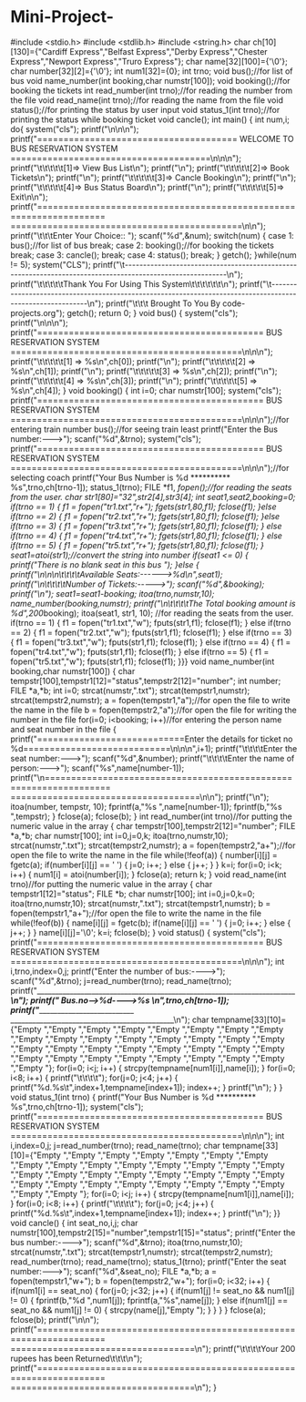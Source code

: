 # Mini-Project-
#include <stdio.h>
#include <stdlib.h>
#include <string.h>
char ch[10][130]={"Cardiff Express","Belfast Express","Derby Express","Chester
Express","Newport Express","Truro Express"};
char name[32][100]={'\0'};
char number[32][2]={'\0'};
int num1[32]={0};
int trno;
void bus();//for list of bus
void name_number(int booking,char numstr[100]);
void booking();//for booking the tickets
int read_number(int trno);//for reading the number from the file
void read_name(int trno);//for reading the name from the file
void status();//for printing the status by user input
void status_1(int trno);//for printing the status while booking ticket
void cancle();
int main()
{
int num,i;
do{
system("cls");
printf("\n\n\n");
printf("====================================== WELCOME TO BUS
RESERVATION SYSTEM ======================================\n\n\n");
printf("\t\t\t\t\t[1]=> View Bus List\n");
printf("\n");
printf("\t\t\t\t\t[2]=> Book Tickets\n");
printf("\n");
printf("\t\t\t\t\t[3]=> Cancle Booking\n");
printf("\n");
printf("\t\t\t\t\t[4]=> Bus Status Board\n");
printf("\n");
printf("\t\t\t\t\t[5]=> Exit\n\n");
printf("===================================================================
============================================\n\n");
printf("\t\t\tEnter Your Choice:: ");
scanf("%d",&num);
switch(num)
{
case 1:
bus();//for list of bus
break;
case 2:
booking();//for booking the tickets
break;
case 3:
cancle();
break;
case 4:
status();
break;
}
getch();
}while(num != 5);
system("CLS");
printf("\t----------------------------------------------------------------------------------------------------------\n");
printf("\t\t\t\t\tThank You For Using This System\t\t\t\t\t\t\n");
printf("\t----------------------------------------------------------------------------------------------------------\n");
printf("\t\t\t Brought To You By code-projects.org");
getch();
return 0;
}
void bus()
{
system("cls");
printf("\n\n\n");
printf("=========================================== BUS RESERVATION
SYSTEM ============================================\n\n\n");
printf("\t\t\t\t\t[1] => %s\n",ch[0]);
printf("\n");
printf("\t\t\t\t\t[2] => %s\n",ch[1]);
printf("\n");
printf("\t\t\t\t\t[3] => %s\n",ch[2]);
printf("\n");
printf("\t\t\t\t\t[4] => %s\n",ch[3]);
printf("\n");
printf("\t\t\t\t\t[5] => %s\n",ch[4]);
}
void booking()
{
int i=0;
char numstr[100];
system("cls");
printf("=========================================== BUS RESERVATION SYSTEM
============================================\n\n\n");//for entering train number
bus();//for seeing train least
printf("Enter the Bus number:--->");
scanf("%d",&trno);
system("cls");
printf("=========================================== BUS RESERVATION SYSTEM
============================================\n\n\n");//for selecting coach
printf("Your Bus Number is %d ********** %s",trno,ch[trno-1]);
status_1(trno);
FILE *f1, *fopen();//for reading the seats from the user.
char str1[80]="32",str2[4],str3[4];
int seat1,seat2,booking=0;
if(trno == 1)
{
f1 = fopen("tr1.txt","r+");
fgets(str1,80,f1);
fclose(f1);
}else if(trno == 2)
{
f1 = fopen("tr2.txt","r+");
fgets(str1,80,f1);
fclose(f1);
}else if(trno == 3)
{
f1 = fopen("tr3.txt","r+");
fgets(str1,80,f1);
fclose(f1);
}
else if(trno == 4)
{
f1 = fopen("tr4.txt","r+");
fgets(str1,80,f1);
fclose(f1);
}
else if(trno == 5)
{
f1 = fopen("tr5.txt","r+");
fgets(str1,80,f1);
fclose(f1);
}
seat1=atoi(str1);//convert the string into number
if(seat1 <= 0)
{
printf("There is no blank seat in this bus ");
}else
{
printf("\n\n\n\t\t\t\tAvailable Seats:------>%d\n",seat1);
printf("\n\t\t\t\tNumber of Tickets:----->");
scanf("%d",&booking);
printf("\n");
seat1=seat1-booking;
itoa(trno,numstr,10);
name_number(booking,numstr);
printf("\n\t\t\t\tThe Total booking amount is %d",200*booking);
itoa(seat1, str1, 10);
//for reading the seats from the user.
if(trno == 1)
{
f1 = fopen("tr1.txt","w");
fputs(str1,f1);
fclose(f1);
}
else if(trno == 2)
{
f1 = fopen("tr2.txt","w");
fputs(str1,f1);
fclose(f1);
}
else if(trno == 3)
{
f1 = fopen("tr3.txt","w");
fputs(str1,f1);
fclose(f1);
}
else if(trno == 4)
{
f1 = fopen("tr4.txt","w");
fputs(str1,f1);
fclose(f1);
}
else if(trno == 5)
{
f1 = fopen("tr5.txt","w");
fputs(str1,f1);
fclose(f1);
}}}
void name_number(int booking,char numstr[100])
{
char tempstr[100],tempstr1[12]="status",tempstr2[12]="number";
int number;
FILE *a,*b;
int i=0;
strcat(numstr,".txt");
strcat(tempstr1,numstr);
strcat(tempstr2,numstr);
a = fopen(tempstr1,"a");//for open the file to write the name in the file
b = fopen(tempstr2,"a");//for open the file for writing the number in the file
for(i=0; i<booking; i++)//for entering the person name and seat number in the file
{
printf("============================Enter the details for ticket no
%d============================\n\n\n",i+1);
printf("\t\t\t\tEnter the seat number:--->");
scanf("%d",&number);
printf("\t\t\t\tEnter the name of person:--->");
scanf("%s",name[number-1]);
printf("\n==================================================================
====================================\n\n");
printf("\n");
itoa(number, tempstr, 10);
fprintf(a,"%s ",name[number-1]);
fprintf(b,"%s ",tempstr);
} fclose(a);
fclose(b);
}
int read_number(int trno)//for putting the numeric value in the array
{
char tempstr[100],tempstr2[12]="number";
FILE *a,*b;
char numstr[100];
int i=0,j=0,k;
itoa(trno,numstr,10);
strcat(numstr,".txt");
strcat(tempstr2,numstr);
a = fopen(tempstr2,"a+");//for open the file to write the name in the file
while(!feof(a))
{
number[i][j] = fgetc(a);
if(number[i][j] == ' ')
{
j=0;
i++;
}
else
{ j++;
}
}
k=i;
for(i=0; i<k; i++)
{
num1[i] = atoi(number[i]);
} fclose(a);
return k;
}
void read_name(int trno)//for putting the numeric value in the array
{
char tempstr1[12]="status";
FILE *b;
char numstr[100];
int i=0,j=0,k=0;
itoa(trno,numstr,10);
strcat(numstr,".txt");
strcat(tempstr1,numstr);
b = fopen(tempstr1,"a+");//for open the file to write the name in the file
while(!feof(b))
{
name[i][j] = fgetc(b);
if(name[i][j] == ' ')
{
j=0;
i++;
}
else
{
j++;
}
}
name[i][j]='\0';
k=i;
fclose(b);
}
void status()
{
system("cls");
printf("=========================================== BUS RESERVATION SYSTEM
============================================\n\n\n");
int i,trno,index=0,j;
printf("Enter the number of bus:---->");
scanf("%d",&trno);
j=read_number(trno);
read_name(trno);
printf("_______________________________________________________________________
_____________________________________________\n");
printf(" Bus.no-->%d---->%s
\n",trno,ch[trno-1]);
printf("_______________________________________________________________________
_____________________________________________\n");
char tempname[33][10]={"Empty ","Empty ","Empty ","Empty ","Empty ","Empty ","Empty
","Empty ","Empty ","Empty ","Empty ","Empty ","Empty ","Empty ","Empty ","Empty ","Empty
","Empty ","Empty ","Empty ","Empty ","Empty ","Empty ","Empty ","Empty ","Empty ","Empty
","Empty ","Empty ","Empty ","Empty ","Empty ","Empty "};
for(i=0; i<j; i++)
{
strcpy(tempname[num1[i]],name[i]);
} for(i=0; i<8; i++)
{
printf("\t\t\t\t");
for(j=0; j<4; j++)
{
printf("%d.%s\t",index+1,tempname[index+1]);
index++;
}
printf("\n");
}
}
void status_1(int trno)
{
printf("Your Bus Number is %d ********** %s",trno,ch[trno-1]);
system("cls");
printf("=========================================== BUS RESERVATION SYSTEM
============================================\n\n\n");
int i,index=0,j;
j=read_number(trno);
read_name(trno);
char tempname[33][10]={"Empty ","Empty ","Empty ","Empty ","Empty ","Empty ","Empty
","Empty ","Empty ","Empty ","Empty ","Empty ","Empty ","Empty ","Empty ","Empty ","Empty
","Empty ","Empty ","Empty ","Empty ","Empty ","Empty ","Empty ","Empty ","Empty ","Empty
","Empty ","Empty ","Empty ","Empty ","Empty ","Empty "};
for(i=0; i<j; i++)
{
strcpy(tempname[num1[i]],name[i]);
} for(i=0; i<8; i++)
{
printf("\t\t\t\t");
for(j=0; j<4; j++)
{
printf("%d.%s\t",index+1,tempname[index+1]);
index++;
}
printf("\n");
}}
void cancle()
{
int seat_no,i,j;
char numstr[100],tempstr2[15]="number",tempstr1[15]="status";
printf("Enter the bus number:---->");
scanf("%d",&trno);
itoa(trno,numstr,10);
strcat(numstr,".txt");
strcat(tempstr1,numstr);
strcat(tempstr2,numstr);
read_number(trno);
read_name(trno);
status_1(trno);
printf("Enter the seat number:--->");
scanf("%d",&seat_no);
FILE *a,*b;
a = fopen(tempstr1,"w+");
b = fopen(tempstr2,"w+");
for(i=0; i<32; i++)
{
if(num1[i] == seat_no)
{
for(j=0; j<32; j++)
{
if(num1[j] != seat_no && num1[j] != 0)
{
fprintf(b,"%d ",num1[j]);
fprintf(a,"%s",name[j]);
}
else if(num1[j] == seat_no && num1[j] != 0)
{
strcpy(name[j],"Empty ");
}
}
}
}
fclose(a);
fclose(b);
printf("\n\n");
printf("===================================================================
===================================\n");
printf("\t\t\t\tYour 200 rupees has been Returned\t\t\t\n");
printf("===================================================================
===================================\n");
}
